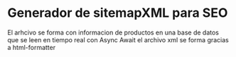 # Generador de sitemapXML para SEO

El arhcivo se forma con informacion de productos en una base de datos que se leen en tiempo real con Async Await
el archivo xml se forma gracias a html-formatter
